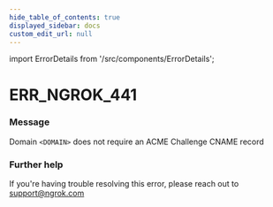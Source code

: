 ```yaml
---
hide_table_of_contents: true
displayed_sidebar: docs
custom_edit_url: null
---
```


import ErrorDetails from '/src/components/ErrorDetails';

# ERR_NGROK_441

### Message
Domain `<DOMAIN>` does not require an ACME Challenge CNAME record

### Further help
If you're having trouble resolving this error, please reach out to [support@ngrok.com](mailto:support@ngrok.com?subject=Help%20with%20ERR_NGROK_441)

<ErrorDetails error='err_ngrok_441' />
